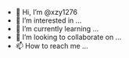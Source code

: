 - 👋 Hi, I’m @xzy1276
- 👀 I’m interested in ...
- 🌱 I’m currently learning ...
- 💞️ I’m looking to collaborate on ...
- 📫 How to reach me ...

<!---
xzy1276/xzy1276 is a ✨ special ✨ repository because its `README.md` (this file) appears on your GitHub profile.
You can click the Preview link to take a look at your changes.
--->
